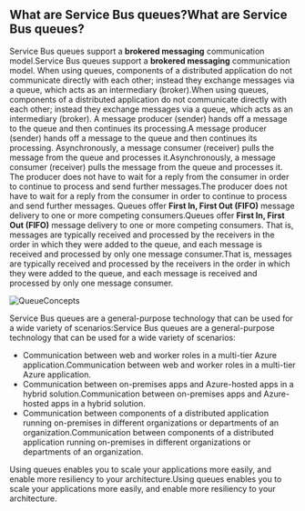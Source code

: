 ## <a name="what-are-service-bus-queues"></a><span data-ttu-id="d016a-101">What are Service Bus queues?</span><span class="sxs-lookup"><span data-stu-id="d016a-101">What are Service Bus queues?</span></span>
<span data-ttu-id="d016a-102">Service Bus queues support a **brokered messaging** communication model.</span><span class="sxs-lookup"><span data-stu-id="d016a-102">Service Bus queues support a **brokered messaging** communication model.</span></span> <span data-ttu-id="d016a-103">When using queues, components of a distributed application do not communicate directly with each other; instead they exchange messages via a queue, which acts as an intermediary (broker).</span><span class="sxs-lookup"><span data-stu-id="d016a-103">When using queues, components of a distributed application do not communicate directly with each other; instead they exchange messages via a queue, which acts as an intermediary (broker).</span></span> <span data-ttu-id="d016a-104">A message producer (sender) hands off a message to the queue and then continues its processing.</span><span class="sxs-lookup"><span data-stu-id="d016a-104">A message producer (sender) hands off a message to the queue and then continues its processing.</span></span> <span data-ttu-id="d016a-105">Asynchronously, a message consumer (receiver) pulls the message from the queue and processes it.</span><span class="sxs-lookup"><span data-stu-id="d016a-105">Asynchronously, a message consumer (receiver) pulls the message from the queue and processes it.</span></span> <span data-ttu-id="d016a-106">The producer does not have to wait for a reply from the consumer in order to continue to process and send further messages.</span><span class="sxs-lookup"><span data-stu-id="d016a-106">The producer does not have to wait for a reply from the consumer in order to continue to process and send further messages.</span></span> <span data-ttu-id="d016a-107">Queues offer **First In, First Out (FIFO)** message delivery to one or more competing consumers.</span><span class="sxs-lookup"><span data-stu-id="d016a-107">Queues offer **First In, First Out (FIFO)** message delivery to one or more competing consumers.</span></span> <span data-ttu-id="d016a-108">That is, messages are typically received and processed by the receivers in the order in which they were added to the queue, and each message is received and processed by only one message consumer.</span><span class="sxs-lookup"><span data-stu-id="d016a-108">That is, messages are typically received and processed by the receivers in the order in which they were added to the queue, and each message is received and processed by only one message consumer.</span></span>

![QueueConcepts](https://docstestmedia1.blob.core.windows.net/azure-media/includes/media/howto-service-bus-queues/sb-queues-08.png)

<span data-ttu-id="d016a-110">Service Bus queues are a general-purpose technology that can be used for a wide variety of scenarios:</span><span class="sxs-lookup"><span data-stu-id="d016a-110">Service Bus queues are a general-purpose technology that can be used for a wide variety of scenarios:</span></span>

* <span data-ttu-id="d016a-111">Communication between web and worker roles in a multi-tier Azure application.</span><span class="sxs-lookup"><span data-stu-id="d016a-111">Communication between web and worker roles in a multi-tier Azure application.</span></span>
* <span data-ttu-id="d016a-112">Communication between on-premises apps and Azure-hosted apps in a hybrid solution.</span><span class="sxs-lookup"><span data-stu-id="d016a-112">Communication between on-premises apps and Azure-hosted apps in a hybrid solution.</span></span>
* <span data-ttu-id="d016a-113">Communication between components of a distributed application running on-premises in different organizations or departments of an organization.</span><span class="sxs-lookup"><span data-stu-id="d016a-113">Communication between components of a distributed application running on-premises in different organizations or departments of an organization.</span></span>

<span data-ttu-id="d016a-114">Using queues enables you to scale your applications more easily, and enable more resiliency to your architecture.</span><span class="sxs-lookup"><span data-stu-id="d016a-114">Using queues enables you to scale your applications more easily, and enable more resiliency to your architecture.</span></span>



